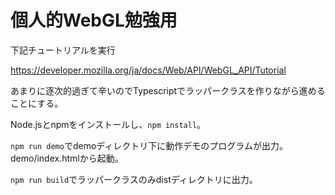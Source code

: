 # 個人的WebGL勉強用
下記チュートリアルを実行

https://developer.mozilla.org/ja/docs/Web/API/WebGL_API/Tutorial

あまりに逐次的過ぎて辛いのでTypescriptでラッパークラスを作りながら進めることにする。

Node.jsとnpmをインストールし、`npm install`。

`npm run demo`でdemoディレクトリ下に動作デモのプログラムが出力。demo/index.htmlから起動。

`npm run build`でラッパークラスのみdistディレクトリに出力。
